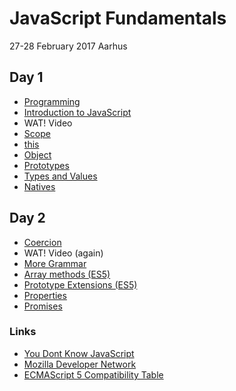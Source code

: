 # JavaScript Fundamentals

27-28 February 2017 Aarhus

## Day 1
- [Programming](docs/programming.md)
- [Introduction to JavaScript](docs/javascript.md)
- WAT! Video
- [Scope](docs/scope.md)
- [this](docs/this.md)
- [Object](docs/object.md)
- [Prototypes](docs/prototypes.md)
- [Types and Values](docs/types-and-values.md)
- [Natives](docs/natives.md)

## Day 2
- [Coercion](docs/coercion.md)
- WAT! Video (again)
- [More Grammar](docs/grammar.md)
- [Array methods (ES5)](docs/array.md)
- [Prototype Extensions (ES5)](docs/es5-prototype-ext.md)
- [Properties](docs/properties.md)
- [Promises](docs/promise.md)

### Links
- [You Dont Know JavaScript](https://github.com/getify/You-Dont-Know-JS)
- [Mozilla Developer Network](https://developer.mozilla.org/en-US/docs/Web/JavaScript)
- [ECMAScript 5 Compatibility Table](http://kangax.github.io/compat-table/es5/)
